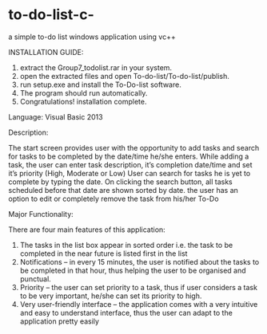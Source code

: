 # to-do-list-c-
a simple to-do list windows application using vc++

INSTALLATION GUIDE:
1. extract the Group7_todolist.rar in your system.
2. open the extracted files and open To-do-list/To-do-list/publish.
3. run setup.exe and install the To-Do-list software.
4. The program should run automatically.
5. Congratulations! installation complete.

Language:
Visual Basic 2013

Description:

The start screen provides user with the opportunity to add tasks and search for tasks to be completed by the date/time he/she enters.
While adding a task, the user can enter task description, it’s completion date/time and set it’s priority (High, Moderate or Low)
User can search for tasks he is yet to complete by typing the date. On clicking the search button, all tasks scheduled before that date are shown sorted by date.
the user has an option to edit or completely remove the task from his/her To-Do

Major Functionality:

There are four main features of this application:
1. The tasks in the list box appear in sorted order i.e. the task to be completed in the near future is listed first in the list
2. Notifications – in every 15 minutes, the user is notified about the tasks to be completed in that hour, thus helping the user to be organised and punctual.
3. Priority – the user can set priority to a task, thus if user considers a task to be very important, he/she can set its priority to high.
4. Very user-friendly interface – the application comes with a very intuitive and easy to understand interface, thus the user can adapt to the application pretty easily
